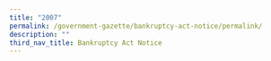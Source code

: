 ```yaml
---
title: "2007"
permalink: /government-gazette/bankruptcy-act-notice/permalink/
description: ""
third_nav_title: Bankruptcy Act Notice
---
```

